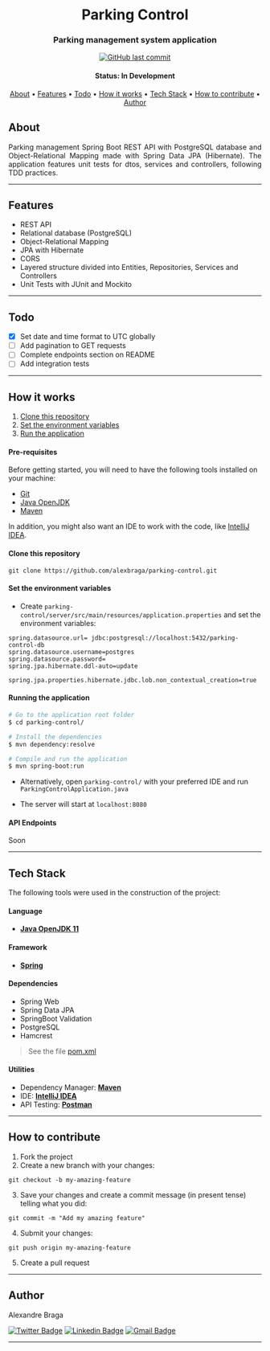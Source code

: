 <h1 align="center">
  Parking Control
</h1>

<h3 align="center">
  Parking management system application
</h3>

<p align="center">
  <a href="https://github.com/alexbraga/parking-control/commits/master"><img alt="GitHub last commit" src="https://img.shields.io/github/last-commit/alexbraga/parking-control"></a>
  <!-- <a href="https://heroku.com"><img alt="Heroku build status" src="https://img.shields.io/github/deployments/alexbraga/parking-control/parking-control-server?label=heroku&logo=heroku"></a> -->
  <!-- <a href="https://app.netlify.com"><img alt="Netlify build status" src="https://img.shields.io/netlify/d51f97e2-2c56-44a0-9b2d-bb4449b84098?logo=netlify"></a> -->
  <!-- <a href="https://github.com/alexbraga/parking-control/blob/master/LICENSE"><img alt="GitHub license" src="https://img.shields.io/github/license/alexbraga/parking-control?label=license"></a> -->
</p>

<h4 align="center">
	 Status: In Development
</h4>

<p align="center">
 <a href="#about">About</a> •
 <a href="#features">Features</a> •
 <a href="#todo">Todo</a> •
 <a href="#how-it-works">How it works</a> •
 <a href="#tech-stack">Tech Stack</a> •
 <a href="#how-to-contribute">How to contribute</a> •
 <a href="#author">Author</a> <!--•
 <a href="#license">License</a> -->
</p>

## About

<p align="justify">Parking management Spring Boot REST API with PostgreSQL database and Object-Relational Mapping made with Spring Data JPA (Hibernate). The application features unit tests for dtos, services and controllers, following TDD practices.</p>

---

## Features

- REST API
- Relational database (PostgreSQL)
- Object-Relational Mapping
- JPA with Hibernate
- CORS
- Layered structure divided into Entities, Repositories, Services and Controllers
- Unit Tests with JUnit and Mockito

---

## Todo

- [x] Set date and time format to UTC globally
- [ ] Add pagination to GET requests
- [ ] Complete endpoints section on README
- [ ] Add integration tests

---

## How it works

1. <a href="#clone-this-repository">Clone this repository</a>
2. <a href="#set-the-environment-variables">Set the environment variables</a>
3. <a href="#running-the-application">Run the application</a>

#### Pre-requisites

Before getting started, you will need to have the following tools installed on your machine:

- [Git](https://git-scm.com)
- [Java OpenJDK](https://www.oracle.com/java/technologies/downloads/)
- [Maven](https://maven.apache.org/)

In addition, you might also want an IDE to work with the code, like
[IntelliJ IDEA](https://www.jetbrains.com/idea/).

#### Clone this repository

```
git clone https://github.com/alexbraga/parking-control.git
```

#### Set the environment variables
- Create `parking-control/server/src/main/resources/application.properties` and set the environment variables:

```
spring.datasource.url= jdbc:postgresql://localhost:5432/parking-control-db
spring.datasource.username=postgres
spring.datasource.password=
spring.jpa.hibernate.ddl-auto=update

spring.jpa.properties.hibernate.jdbc.lob.non_contextual_creation=true
```

#### Running the application

```bash
# Go to the application root folder
$ cd parking-control/

# Install the dependencies
$ mvn dependency:resolve

# Compile and run the application
$ mvn spring-boot:run
```

- Alternatively, open `parking-control/` with your preferred IDE and run `ParkingControlApplication.java`

- The server will start at `localhost:8080`

#### API Endpoints

Soon

---

## Tech Stack

The following tools were used in the construction of the project:

#### **Language**

- **[Java OpenJDK 11](https://www.oracle.com/java/technologies/downloads/)**

#### **Framework**

- **[Spring](https://spring.io/)**

#### **Dependencies**

- Spring Web
- Spring Data JPA
- SpringBoot Validation
- PostgreSQL
- Hamcrest

> See the file
> [pom.xml](https://github.com/alexbraga/parking-control/blob/master/server/pom.xml)

#### **Utilities**

- Dependency Manager: **[Maven](https://maven.apache.org/)**
- IDE: **[IntelliJ IDEA](https://www.jetbrains.com/idea/)**
- API Testing: **[Postman](https://postman.com)**

---

## How to contribute

1. Fork the project
2. Create a new branch with your changes:
```
git checkout -b my-amazing-feature
```
3. Save your changes and create a commit message (in present tense) telling what you did:
```
git commit -m "Add my amazing feature"
```
4. Submit your changes:
```
git push origin my-amazing-feature
```
5. Create a pull request

---

## Author

<p>Alexandre Braga</p>

[![Twitter Badge](https://img.shields.io/badge/-@_alex_braga-1ca0f1?style=flat-square&labelColor=1ca0f1&logo=twitter&logoColor=white)](https://twitter.com/_alex_braga)
[![Linkedin Badge](https://img.shields.io/badge/-Alexandre%20Braga-blue?style=flat-square&logo=Linkedin&logoColor=white)](https://www.linkedin.com/in/alexgbraga/)
[![Gmail Badge](https://img.shields.io/badge/-contato@alexbraga.com.br-c14438?style=flat-square&logo=Gmail&logoColor=white)](mailto:contato@alexbraga.com.br)

---

<!-- ## License

This project is under the [MIT License](./LICENSE). -->

